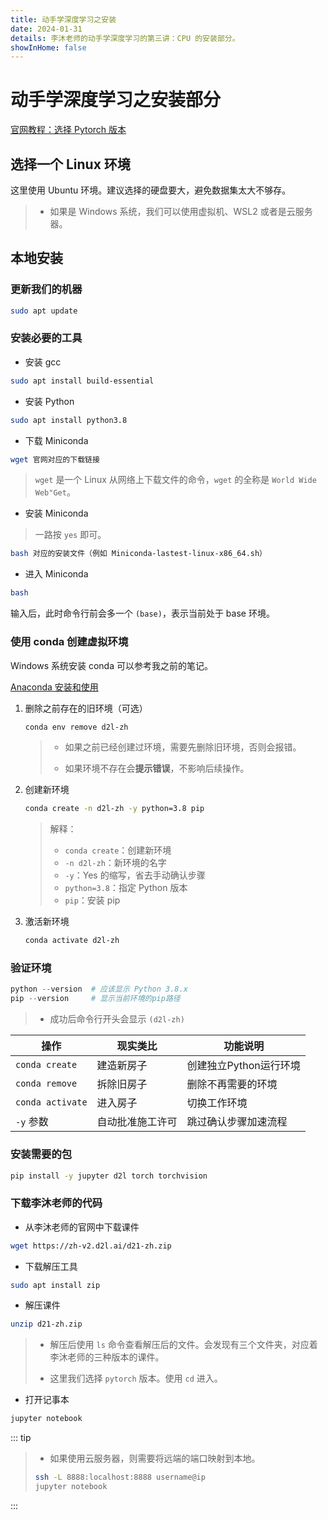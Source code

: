 ```yaml
---
title: 动手学深度学习之安装
date: 2024-01-31
details: 李沐老师的动手学深度学习的第三讲：CPU 的安装部分。
showInHome: false
---
```


# 动手学深度学习之安装部分

[官网教程：选择 Pytorch 版本](https://zh.d2l.ai/chapter_installation/index.html)

## 选择一个 Linux 环境

这里使用 Ubuntu 环境。建议选择的硬盘要大，避免数据集太大不够存。

> - 如果是 Windows 系统，我们可以使用虚拟机、WSL2 或者是云服务器。

## 本地安装

### 更新我们的机器

```bash
sudo apt update
```

### 安装必要的工具

- 安装 gcc

```bash
sudo apt install build-essential
```

- 安装 Python

```bash
sudo apt install python3.8
```

- 下载 Miniconda

```bash
wget 官网对应的下载链接
```

> `wget` 是一个 Linux 从网络上下载文件的命令，`wget` 的全称是 `World Wide Web"Get`。

- 安装 Miniconda

> 一路按 `yes` 即可。

```bash
bash 对应的安装文件（例如 Miniconda-lastest-linux-x86_64.sh）
```

- 进入 Miniconda

```bash
bash
```

输入后，此时命令行前会多一个 `(base)`，表示当前处于 base 环境。

### 使用 conda 创建虚拟环境

Windows 系统安装 conda 可以参考我之前的笔记。

[Anaconda 安装和使用](../编程学习/关于%20Anaconda%20安装和使用及调用%20YOLOv10%20模型实现物品目标检测.md)

1. 删除之前存在的旧环境（可选）

   ```bash
   conda env remove d2l-zh
   ```

   > - 如果之前已经创建过环境，需要先删除旧环境，否则会报错。
   >
   > - 如果环境不存在会**提示错误**，不影响后续操作。

2. 创建新环境

   ```bash
   conda create -n d2l-zh -y python=3.8 pip
   ```

   > 解释：
   > - `conda create`：创建新环境
   > - `-n d2l-zh`：新环境的名字
   > - `-y`：Yes 的缩写，省去手动确认步骤
   > - `python=3.8`：指定 Python 版本
   > - `pip`：安装 pip

3. 激活新环境

   ```bash
   conda activate d2l-zh
   ```

### 验证环境

``` python
python --version  # 应该显示 Python 3.8.x
pip --version     # 显示当前环境的pip路径
```

   > - 成功后命令行开头会显示 `(d2l-zh)`

| 操作          | 现实类比                 | 功能说明                  |
|---------------|--------------------------|-------------------------|
| `conda create`| 建造新房子               | 创建独立Python运行环境    |
| `conda remove`| 拆除旧房子               | 删除不再需要的环境        |
| `conda activate` | 进入房子           | 切换工作环境              |
| `-y` 参数     | 自动批准施工许可         | 跳过确认步骤加速流程       |

### 安装需要的包

```bash
pip install -y jupyter d2l torch torchvision
```

### 下载李沐老师的代码

- 从李沐老师的官网中下载课件

```bash
wget https://zh-v2.d2l.ai/d21-zh.zip
```

- 下载解压工具

```bash
sudo apt install zip
```

- 解压课件

``` bash
unzip d21-zh.zip
```

> - 解压后使用 `ls` 命令查看解压后的文件。会发现有三个文件夹，对应着李沐老师的三种版本的课件。
>
> - 这里我们选择 `pytorch` 版本。使用 `cd` 进入。

- 打开记事本

``` bash
jupyter notebook
```

::: tip

> - 如果使用云服务器，则需要将远端的端口映射到本地。
>
> ``` bash
> ssh -L 8888:localhost:8888 username@ip
> jupyter notebook
> ```

:::
